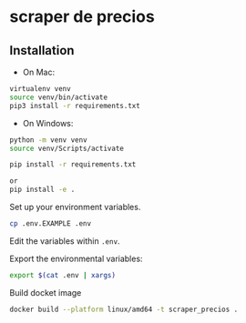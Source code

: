 # scraper de precios
## Installation

- On Mac:

```bash
virtualenv venv
source venv/bin/activate
pip3 install -r requirements.txt
```

- On Windows:
```bash
python -m venv venv
source venv/Scripts/activate
```
```bash install requirements
pip install -r requirements.txt
```
``` bash install scraper precio
or 
pip install -e .
```

Set up your environment variables.

```bash
cp .env.EXAMPLE .env
```

Edit the variables within `.env`.

Export the environmental variables:

```bash
export $(cat .env | xargs)
```


Build docket image
```bash
docker build --platform linux/amd64 -t scraper_precios .
```